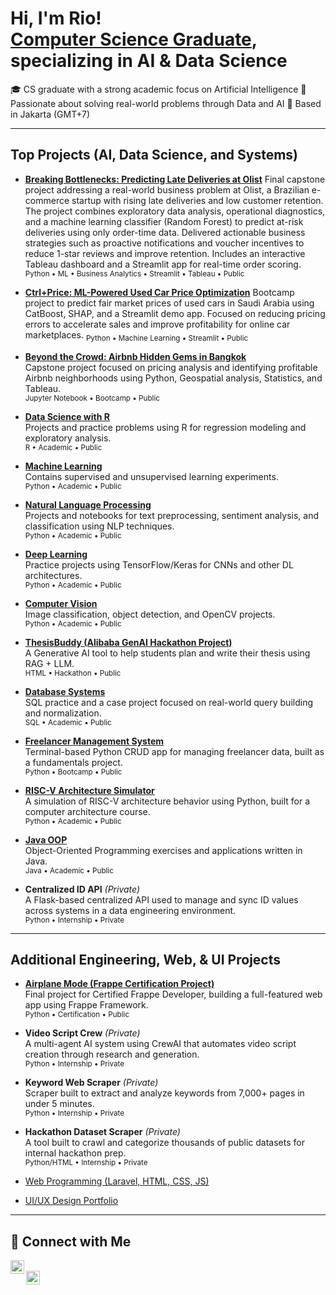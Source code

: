 <h1>Hi, I'm Rio! <br/><a href="https://www.linkedin.com/in/riopramana/">Computer Science Graduate</a>, specializing in AI & Data Science</h1>

🎓 CS graduate with a strong academic focus on Artificial Intelligence
🧠 Passionate about solving real-world problems through Data and AI
📍 Based in Jakarta (GMT+7)

---

<h2>Top Projects (AI, Data Science, and Systems)</h2>

- <b>[Breaking Bottlenecks: Predicting Late Deliveries at Olist](https://github.com/PurwadhikaDev/AlphaGroup_DTI_OL_02_FinalProject)</b>
  Final capstone project addressing a real-world business problem at Olist, a Brazilian e-commerce startup with rising late deliveries and low customer retention. The project combines exploratory data analysis, operational diagnostics, and a machine learning classifier (Random Forest) to predict at-risk deliveries using only order-time data.
  Delivered actionable business strategies such as proactive notifications and voucher incentives to reduce 1-star reviews and improve retention. Includes an interactive Tableau dashboard and a Streamlit app for real-time order scoring.
  <sub>Python • ML • Business Analytics • Streamlit • Tableau • Public</sub>

- <b>[Ctrl+Price: ML-Powered Used Car Price Optimization](https://github.com/RioPramana21/Ctrl-Price-Taking-Control-of-Used-Car-Valuations-with-ML)</b>
  Bootcamp project to predict fair market prices of used cars in Saudi Arabia using CatBoost, SHAP, and a Streamlit demo app. Focused on reducing pricing errors to accelerate sales and improve profitability for online car marketplaces.
  <sub>Python • Machine Learning • Streamlit • Public</sub>

- <b>[Beyond the Crowd: Airbnb Hidden Gems in Bangkok](https://github.com/RioPramana21/Beyond-the-Crowd-How-to-Spot-Airbnb-Hidden-Gems-Set-Winning-Prices-in-Bangkok)</b>  
  Capstone project focused on pricing analysis and identifying profitable Airbnb neighborhoods using Python, Geospatial analysis, Statistics, and Tableau.  
  <sub>Jupyter Notebook • Bootcamp • Public</sub>

- <b>[Data Science with R](https://github.com/RioPramana21/data-science-with-r)</b>  
  Projects and practice problems using R for regression modeling and exploratory analysis.  
  <sub>R • Academic • Public</sub>

- <b>[Machine Learning](https://github.com/RioPramana21/machine-learning)</b>  
  Contains supervised and unsupervised learning experiments.  
  <sub>Python • Academic • Public</sub>

- <b>[Natural Language Processing](https://github.com/RioPramana21/natural-language-processing)</b>  
  Projects and notebooks for text preprocessing, sentiment analysis, and classification using NLP techniques.  
  <sub>Python • Academic • Public</sub>

- <b>[Deep Learning](https://github.com/RioPramana21/deep-learning)</b>  
  Practice projects using TensorFlow/Keras for CNNs and other DL architectures.  
  <sub>Python • Academic • Public</sub>

- <b>[Computer Vision](https://github.com/RioPramana21/computer-vision)</b>  
  Image classification, object detection, and OpenCV projects.  
  <sub>Python • Academic • Public</sub>

- <b>[ThesisBuddy (Alibaba GenAI Hackathon Project)](https://github.com/RioPramana21/ThesisBuddy)</b>  
  A Generative AI tool to help students plan and write their thesis using RAG + LLM.  
  <sub>HTML • Hackathon • Public</sub>

- <b>[Database Systems](https://github.com/RioPramana21/database-systems)</b>  
  SQL practice and a case project focused on real-world query building and normalization.  
  <sub>SQL • Academic • Public</sub>

- <b>[Freelancer Management System](https://github.com/RioPramana21/Freelancer-Management-System)</b>  
  Terminal-based Python CRUD app for managing freelancer data, built as a fundamentals project.  
  <sub>Python • Bootcamp • Public</sub>

- <b>[RISC-V Architecture Simulator](https://github.com/RioPramana21/computer-architectures)</b>  
  A simulation of RISC-V architecture behavior using Python, built for a computer architecture course.  
  <sub>Python • Academic • Public</sub>

- <b>[Java OOP](https://github.com/RioPramana21/java-oop)</b>  
  Object-Oriented Programming exercises and applications written in Java.  
  <sub>Java • Academic • Public</sub>

- <b>Centralized ID API</b> *(Private)*  
  A Flask-based centralized API used to manage and sync ID values across systems in a data engineering environment.  
  <sub>Python • Internship • Private</sub>

---

<h2>Additional Engineering, Web, & UI Projects</h2>

- <b>[Airplane Mode (Frappe Certification Project)](https://github.com/RioPramana21/airplane_mode)</b>  
  Final project for Certified Frappe Developer, building a full-featured web app using Frappe Framework.  
  <sub>Python • Certification • Public</sub>

- <b>Video Script Crew</b> *(Private)*  
  A multi-agent AI system using CrewAI that automates video script creation through research and generation.  
  <sub>Python • Internship • Private</sub>

- <b>Keyword Web Scraper</b> *(Private)*  
  Scraper built to extract and analyze keywords from 7,000+ pages in under 5 minutes.  
  <sub>Python • Internship • Private</sub>

- <b>Hackathon Dataset Scraper</b> *(Private)*  
  A tool built to crawl and categorize thousands of public datasets for internal hackathon prep.  
  <sub>Python/HTML • Internship • Private</sub>

- [Web Programming (Laravel, HTML, CSS, JS)](https://github.com/RioPramana21/web-programming)  
- [UI/UX Design Portfolio](https://github.com/RioPramana21/ui-ux-design)

---

<h2>🤳 Connect with Me</h2>

[<img align="left" alt="LinkedIn" width="22px" src="https://cdn.jsdelivr.net/npm/simple-icons@v3/icons/linkedin.svg" />][linkedin]  
[<img align="left" alt="Gmail" width="22px" src="https://cdn.jsdelivr.net/npm/simple-icons@v3/icons/gmail.svg" />][gmail]

[linkedin]: https://www.linkedin.com/in/riopramana/  
[gmail]: https://mail.google.com/mail/?view=cm&fs=1&to=riopramana1021@gmail.com&su=SUBJECT&body=BODY
